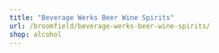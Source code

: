 ```yaml
---
title: "Beverage Werks Beer Wine Spirits"
url: /broomfield/beverage-werks-beer-wine-spirits/
shop: alcohol
---
```

